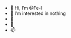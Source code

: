 - 👋 Hi, I’m @Fe-l
- 👀 I’m interested in nothing 
- 🌱
- 💞️
- 📫 

<!---
Fe-l/Fe-l is a ✨ special ✨ repository because its `README.md` (this file) appears on your GitHub profile.
You can click the Preview link to take a look at your changes.
--->

